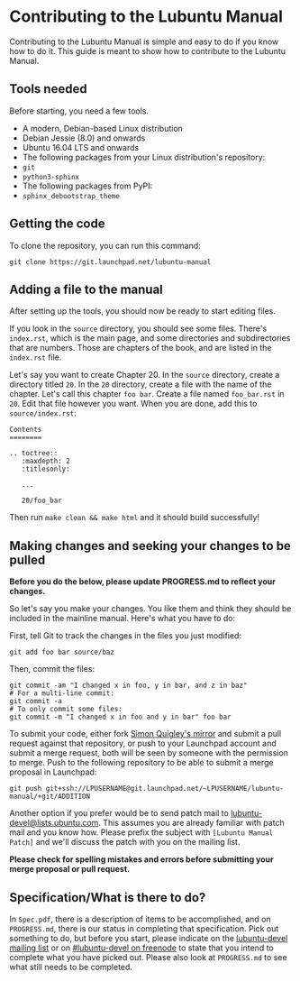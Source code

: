 # Contributing to the Lubuntu Manual

Contributing to the Lubuntu Manual is simple and easy to do if you know how
to do it. This guide is meant to show how to contribute to the Lubuntu Manual.

## Tools needed

Before starting, you need a few tools.

 - A modern, Debian-based Linux distribution
  - Debian Jessie (8.0) and onwards
  - Ubuntu 16.04 LTS and onwards
 - The following packages from your Linux distribution's repository:
  - `git`
  - `python3-sphinx`
 - The following packages from PyPI:
  - `sphinx_debootstrap_theme`

## Getting the code

To clone the repository, you can run this command:
```
git clone https://git.launchpad.net/lubuntu-manual
```

## Adding a file to the manual

After setting up the tools, you should now be ready to start editing files.

If you look in the `source` directory, you should see some files. There's
`index.rst`, which is the main page, and some directories and subdirectories
that are numbers. Those are chapters of the book, and are listed in the
`index.rst` file.

Let's say you want to create Chapter 20. In the `source` directory, create a
directory titled `20`. In the `20` directory, create a file with the name of
the chapter. Let's call this chapter `foo bar`. Create a file named
`foo_bar.rst` in `20`. Edit that file however you want. When you are done,
add this to `source/index.rst`:

```
Contents
========

.. toctree::
   :maxdepth: 2
   :titlesonly:

   ...

   20/foo_bar
```

Then run `make clean && make html` and it should build successfully!

## Making changes and seeking your changes to be pulled

**Before you do the below, please update PROGRESS.md to reflect your changes.**

So let's say you make your changes. You like them and think they should be
included in the mainline manual. Here's what you have to do:

First, tell Git to track the changes in the files you just modified:
```
git add foo bar source/baz
```
Then, commit the files:
```
git commit -am "I changed x in foo, y in bar, and z in baz"
# For a multi-line commit:
git commit -a
# To only commit some files:
git commit -m "I changed x in foo and y in bar" foo bar
```

To submit your code, either fork [Simon Quigley's mirror](https://github.com/tsimonq2/lubuntu-manual) and submit a pull
request against that repository, or push to your Launchpad account and
submit a merge request, both will be seen by someone with the permission to
merge. Push to the following repository to be able to submit a merge proposal
in Launchpad:
```
git push git+ssh://LPUSERNAME@git.launchpad.net/~LPUSERNAME/lubuntu-manual/+git/ADDITION
```

Another option if you prefer would be to send patch mail to [lubuntu-devel@lists.ubuntu.com](mailto:lubuntu-devel@lists.ubuntu.com).
This assumes you are already familiar with patch mail and you know how.
Please prefix the subject with `[Lubuntu Manual Patch]` and we'll discuss the
patch with you on the mailing list.

**Please check for spelling mistakes and errors before submitting your
merge proposal or pull request.**

## Specification/What is there to do?

In `Spec.pdf`, there is a description of items to be accomplished, and on
`PROGRESS.md`, there is our status in completing that specification. Pick out
something to do, but before you start, please indicate on the [lubuntu-devel
mailing list](https://lists.ubuntu.com/mailman/listinfo/Lubuntu-devel) or on [#lubuntu-devel on freenode](https://kiwiirc.com/client/irc.freenode.net/#lubuntu-devel) to state that you intend to
complete what you have picked out. Please also look at `PROGRESS.md` to see
what still needs to be completed.
